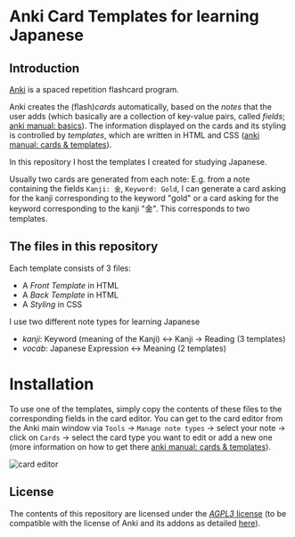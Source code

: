 # Anki Card Templates for learning Japanese

## Introduction

[Anki](https://apps.ankiweb.net/) is a spaced repetition flashcard program.

Anki creates the (flash)*cards* automatically, based on the *notes* that the user adds (which basically are a collection of key-value pairs, called *fields*; [anki manual: basics](https://apps.ankiweb.net/docs/manual.html#the-basics)). The information displayed on the cards and its styling is controlled by *templates*, which are written in HTML and CSS ([anki manual: cards & templates](https://apps.ankiweb.net/docs/manual.html#cards-and-templates)). 

In this repository I host the templates I created for studying Japanese.

Usually two cards are generated from each note: E.g. from a note containing the fields ```Kanji: 金```, ```Keyword: Gold```, I can generate a card asking for the kanji corresponding to the keyword "gold" or a card asking for the keyword corresponding to the kanji "金". This corresponds to two templates.

## The files in this repository

Each template consists of 3 files:

* A *Front Template* in HTML
* A *Back Template* in HTML
* A *Styling* in CSS

I use two different note types for learning Japanese

* *kanji*: Keyword (meaning of the Kanji) ↔ Kanji → Reading (3 templates)
* *vocab*: Japanese Expression ↔ Meaning (2 templates)

# Installation

To use one of the templates, simply copy the contents of these files to the corresponding fields in the card editor. You can get to the card editor from the Anki main window via ```Tools``` → ```Manage note types``` → select your note → click on ```Cards``` → select the card type you want to edit or add a new one (more information on how to get there [anki manual: cards & templates](https://apps.ankiweb.net/docs/manual.html#cards-and-templates)).

![card editor](https://cloud.githubusercontent.com/assets/13602468/24746203/87fe3e7a-1ab8-11e7-804c-57a71e9427af.png)

## License

The contents of this repository are licensed under the [*AGPL3* license](https://choosealicense.com/licenses/agpl-3.0/) (to be compatible with the license of Anki and its addons as detailed [here](https://ankiweb.net/account/terms)).